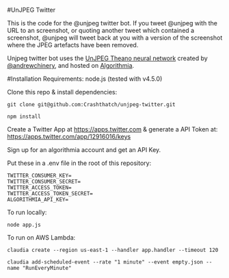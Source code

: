 #UnJPEG Twitter

This is the code for the @unjpeg twitter bot. If you tweet @unjpeg with the URL to an screenshot, or quoting another tweet which contained a screenshot, @unjpeg will tweet back at you with a version of the screenshot where the JPEG artefacts have been removed.
 
Unjpeg twitter bot uses the [UnJPEG Theano neural network](https://github.com/chinery/UnJPEG) created by [@andrewchinery](https://twitter.com/andrewchinery), and hosted on [Algorithmia](https://algorithmia.com/).
  
#Installation
Requirements: node.js (tested with v4.5.0)

Clone this repo & install dependencies:

    git clone git@github.com:Crashthatch/unjpeg-twitter.git

    npm install

Create a Twitter App at https://apps.twitter.com & generate a API Token at: https://apps.twitter.com/app/12916016/keys

Sign up for an algorithmia account and get an API Key.

Put these in a .env file in the root of this repository:

    TWITTER_CONSUMER_KEY=
    TWITTER_CONSUMER_SECRET=
    TWITTER_ACCESS_TOKEN=
    TWITTER_ACCESS_TOKEN_SECRET=
    ALGORITHMIA_API_KEY=

To run locally:

    node app.js
     
To run on AWS Lambda: 

    claudia create --region us-east-1 --handler app.handler --timeout 120 
    
    claudia add-scheduled-event --rate "1 minute" --event empty.json --name "RunEveryMinute"